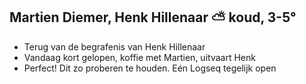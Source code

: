 ## Martien Diemer, Henk Hillenaar ⛅ koud, 3-5°
- Terug van de begrafenis van Henk Hillenaar
- Vandaag kort gelopen, koffie met Martien, uitvaart Henk
- Perfect! Dit zo proberen te houden. Eén Logseq tegelijk open